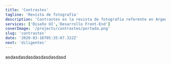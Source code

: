```yaml
---
title: 'Contrastes'
tagline: 'Revista de fotografía'
description: 'Contrastes es la revista de fotografía referente en Argentina y en toda Latinoamerica. Analisamos y desarrollamos la nueva estrategia de contenidos transmedia para la publicación impresa, diseñamos  y desarrollamos el nuevo sitio web con un portal con los artículos,  un banco de imagenes con fotografías tomadas por la comunidad    y una academia virtual, junto a una aplicación nativa que fomenta el crecimiento y la interacción de su comunidad.'
services: ['Diseño UI','Desarrollo Front-End']
coverImage: '/projects/contrastes/portada.png'
slug: 'contrastes'
date: '2020-03-16T05:35:07.322Z'
next: 'diligentes'
---
```


asdasdasdasdasdasdasdasd